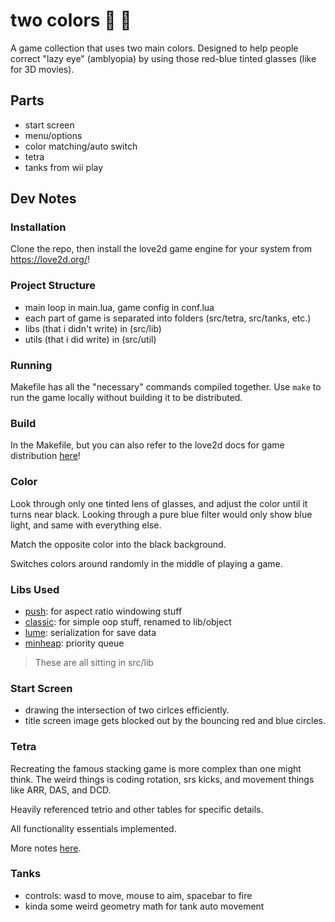 # two colors :red_circle: :large_blue_circle:

A game collection that uses two main colors. 
Designed to help people correct "lazy eye" (amblyopia) by using those red-blue tinted glasses (like for 3D movies).

## Parts

- start screen
- menu/options
- color matching/auto switch
- tetra
- tanks from wii play

## Dev Notes

### Installation

Clone the repo, then install the love2d game engine for your system from https://love2d.org/!

### Project Structure

- main loop in main.lua, game config in conf.lua
- each part of game is separated into folders (src/tetra, src/tanks, etc.)
- libs (that i didn't write) in (src/lib)
- utils (that i did write) in (src/util)

### Running

Makefile has all the "necessary" commands compiled together. Use `make` to run the game locally without building it to be distributed.

### Build

In the Makefile, but you can also refer to the love2d docs for game distribution [here](https://love2d.org/wiki/Game_Distribution)!

### Color

Look through only one tinted lens of glasses, and adjust the color until it turns near black.
Looking through a pure blue filter would only show blue light, and same with everything else.

Match the opposite color into the black background.

Switches colors around randomly in the middle of playing a game.

### Libs Used

- [push](https://github.com/Ulydev/push): for aspect ratio windowing stuff
- [classic](https://github.com/rxi/classic): for simple oop stuff, renamed to lib/object
- [lume](https://github.com/rxi/lume): serialization for save data
- [minheap](https://gist.github.com/H2NCH2COOH/1f929775db0a355ca6b6088a4662fe95): priority queue

> These are all sitting in src/lib

### Start Screen

- drawing the intersection of two cirlces efficiently.
- title screen image gets blocked out by the bouncing red and blue circles.

### Tetra

Recreating the famous stacking game is more complex than one might think.
The weird things is coding rotation, srs kicks, and movement things like
ARR, DAS, and DCD.

Heavily referenced tetrio and other tables for specific details.

All functionality essentials implemented.

More notes [here](https://github.com/solunian/two-colors/tree/main/src/tetra/README.md).

### Tanks

- controls: wasd to move, mouse to aim, spacebar to fire
- kinda some weird geometry math for tank auto movement
